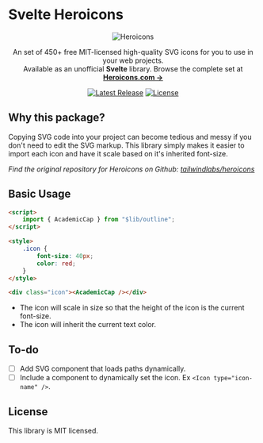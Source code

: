 # Svelte Heroicons

<p align="center">
  <img src="https://raw.githubusercontent.com/tailwindlabs/heroicons/master/.github/logo.svg" alt="Heroicons">
</p>

<p align="center">
  An set of 450+ free MIT-licensed high-quality SVG icons for you to use in your web projects. <br>Available as an unofficial <b>Svelte</b> library. Browse the complete set at <a href="https://heroicons.com"><strong>Heroicons.com &rarr;</strong></a>
</p>

<p align="center">
    <a href="https://github.com/tailwindlabs/heroicons/releases"><img src="https://img.shields.io/npm/v/@inqling/svelte-heroicons
" alt="Latest Release"></a>
    <a href="https://github.com/tailwindlabs/heroicons/blob/master/LICENSE"><img src="https://img.shields.io/npm/l/@inqling/svelte-heroicons
.svg" alt="License"></a>
</p>

## Why this package?

Copying SVG code into your project can become tedious and messy if you don't need to edit the SVG markup. This library simply makes it easier to import each icon and have it scale based on it's inherited font-size.

_Find the original repository for Heroicons on Github: [tailwindlabs/heroicons](https://github.com/tailwindlabs/heroicons)_

## Basic Usage

```html
<script>
	import { AcademicCap } from "$lib/outline";
</script>

<style>
	.icon {
		font-size: 40px;
		color: red;
	}
</style>

<div class="icon"><AcademicCap /></div>
```

-   The icon will scale in size so that the height of the icon is the current font-size.
-   The icon will inherit the current text color.

## To-do

-   [ ] Add SVG component that loads paths dynamically.
-   [ ] Include a component to dynamically set the icon. Ex `<Icon type="icon-name" />`.

## License

This library is MIT licensed.
